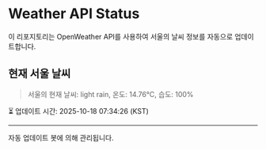 
# Weather API Status

이 리포지토리는 OpenWeather API를 사용하여 서울의 날씨 정보를 자동으로 업데이트합니다.

## 현재 서울 날씨
> 서울의 현재 날씨: light rain, 온도: 14.76°C, 습도: 100%

⏳ 업데이트 시간: 2025-10-18 07:34:26 (KST)

---
자동 업데이트 봇에 의해 관리됩니다.
